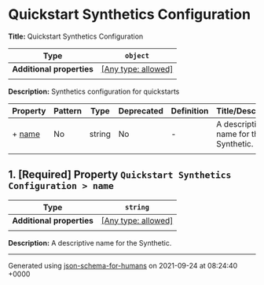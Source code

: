 # Quickstart Synthetics Configuration

**Title:** Quickstart Synthetics Configuration

| Type                      | `object`                                                                  |
| ------------------------- | ------------------------------------------------------------------------- |
| **Additional properties** | [[Any type: allowed]](# "Additional Properties of any type are allowed.") |
|                           |                                                                           |

**Description:** Synthetics configuration for quickstarts

| Property         | Pattern | Type   | Deprecated | Definition | Title/Description                     |
| ---------------- | ------- | ------ | ---------- | ---------- | ------------------------------------- |
| + [name](#name ) | No      | string | No         | -          | A descriptive name for the Synthetic. |
|                  |         |        |            |            |                                       |

## <a name="name"></a>1. [Required] Property `Quickstart Synthetics Configuration > name`

| Type                      | `string`                                                                  |
| ------------------------- | ------------------------------------------------------------------------- |
| **Additional properties** | [[Any type: allowed]](# "Additional Properties of any type are allowed.") |
|                           |                                                                           |

**Description:** A descriptive name for the Synthetic.

----------------------------------------------------------------------------------------------------------------------------
Generated using [json-schema-for-humans](https://github.com/coveooss/json-schema-for-humans) on 2021-09-24 at 08:24:40 +0000
